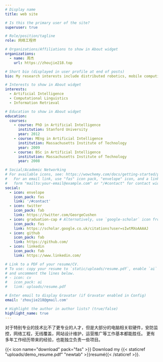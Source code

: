 ```yaml
---
# Display name
title: web site

# Is this the primary user of the site?
superuser: true

# Role/position/tagline
role: 网络工程师

# Organizations/Affiliations to show in About widget
organizations:
  - name: 周杰
    url: https://zhoujie218.top

# Short bio (displayed in user profile at end of posts)
bio: My research interests include distributed robotics, mobile computing and programmable matter.

# Interests to show in About widget
interests:
  - Artificial Intelligence
  - Computational Linguistics
  - Information Retrieval

# Education to show in About widget
education:
  courses:
    - course: PhD in Artificial Intelligence
      institution: Stanford University
      year: 2012
    - course: MEng in Artificial Intelligence
      institution: Massachusetts Institute of Technology
      year: 2009
    - course: BSc in Artificial Intelligence
      institution: Massachusetts Institute of Technology
      year: 2008

# Social/Academic Networking
# For available icons, see: https://wowchemy.com/docs/getting-started/page-builder/#icons
#   For an email link, use "fas" icon pack, "envelope" icon, and a link in the
#   form "mailto:your-email@example.com" or "/#contact" for contact widget.
social:
  - icon: envelope
    icon_pack: fas
    link: '/#contact'
  - icon: twitter
    icon_pack: fab
    link: https://twitter.com/GeorgeCushen
  - icon: graduation-cap # Alternatively, use `google-scholar` icon from `ai` icon pack
    icon_pack: fas
    link: https://scholar.google.co.uk/citations?user=sIwtMXoAAAAJ
  - icon: github
    icon_pack: fab
    link: https://github.com/
  - icon: linkedin
    icon_pack: fab
    link: https://www.linkedin.com/

# Link to a PDF of your resume/CV.
# To use: copy your resume to `static/uploads/resume.pdf`, enable `ai` icons in `params.toml`,
# and uncomment the lines below.
# - icon: cv
#   icon_pack: ai
#   link: uploads/resume.pdf

# Enter email to display Gravatar (if Gravatar enabled in Config)
email: 'zhoujie218@gmail.com'

# Highlight the author in author lists? (true/false)
highlight_name: true
---
```


对于特别专业的技术比不了更专业的人才，但是大部分的电脑相关软硬件，安防监控，网络工程，无线覆盖，网站设计维护，运营推广等工作基本都能胜任。 更有多年工作经历带来的经验，也能独立负责一些项目。

{{< icon name="download" pack="fas" >}} Download my {{< staticref "uploads/demo_resume.pdf" "newtab" >}}resumé{{< /staticref >}}.
